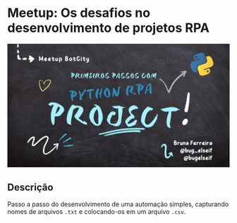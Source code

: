 # Meetup: Os desafios no desenvolvimento de projetos RPA

![Capa da palestra: Primeiros passos com Python RPA - project](img/capa.png)

## Descrição
Passo a passo do desenvolvimento de uma automação simples, capturando nomes de arquivos `.txt` e colocando-os em um arquivo `.csv`.